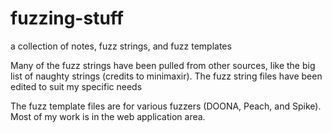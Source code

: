 # fuzzing-stuff
a collection of notes, fuzz strings, and fuzz templates

Many of the fuzz strings have been pulled from other sources, like the big list of naughty strings (credits to minimaxir).  The fuzz string files have been edited to suit my specific needs

The fuzz template files are for various fuzzers (DOONA, Peach, and Spike).  Most of my work is in the web application area.
